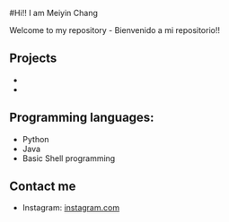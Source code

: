
#Hi!! I am Meiyin Chang

Welcome to my repository - Bienvenido a mi repositorio!! 

## Projects
* 
* 

## Programming languages:
* Python
* Java
* Basic Shell programming

## Contact me 
* Instagram: [instagram.com](https://www.instagram.com/meiyincr_3/)
